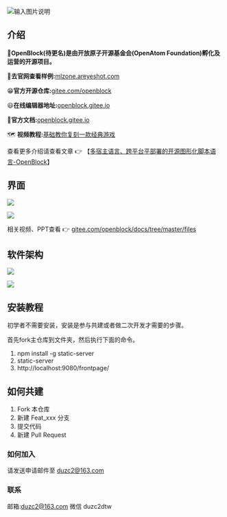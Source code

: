 ![输入图片说明](https://gitee.com/openblock/docs/raw/master/logo.png)
## 介绍
📢**OpenBlock(待更名)是由开放原子开源基金会(OpenAtom Foundation)孵化及运营的开源项目。**


🚩**去官网查看样例:**[mlzone.areyeshot.com](http://mlzone.areyeshot.com)


😁**官方开源仓库:**[gitee.com/openblock](http://gitee.com/openblock)


😃**在线编辑器地址:**[openblock.gitee.io](https://openblock.gitee.io)


🚀**官方文档:**[openblock.gitee.io](https://openblock.gitee.io/docs/)

🗺️ **视频教程:**[基础教你复刻一款经典游戏](http://t.elecfans.com/v/23162.html)



查看更多介绍请查看文章 :point_right: 【[多宿主语言、跨平台平部署的开源图形化脚本语言-OpenBlock](https://mp.weixin.qq.com/s/tzFbHB9-ze6RihwnuuLLpg)】



## 界面
![](https://gitee.com/openblock/docs/raw/master/files/img/功能展示.png)


![](https://gitee.com/openblock/docs/raw/master/files/img/功能展示1.png)


相关视频、PPT查看 :point_right:  [gitee.com/openblock/docs/tree/master/files](https://gitee.com/openblock/docs/tree/master/files)



## 软件架构

![](https://gitee.com/openblock/docs/raw/master/files/img/流程图.png)


![](https://gitee.com/openblock/docs/raw/master/files/img/流程图1.png)

## 安装教程

初学者不需要安装，安装是参与共建或者做二次开发才需要的步骤。

首先fork主仓库到文件夹，然后执行下面的命令。
1.  npm install -g static-server
2.  static-server
3.  http://localhost:9080/frontpage/

## 如何共建
1.  Fork 本仓库
2.  新建 Feat_xxx 分支
3.  提交代码
4.  新建 Pull Request

### 如何加入

请发送申请邮件至 duzc2@163.com

### 联系

邮箱:duzc2@163.com
微信 duzc2dtw
